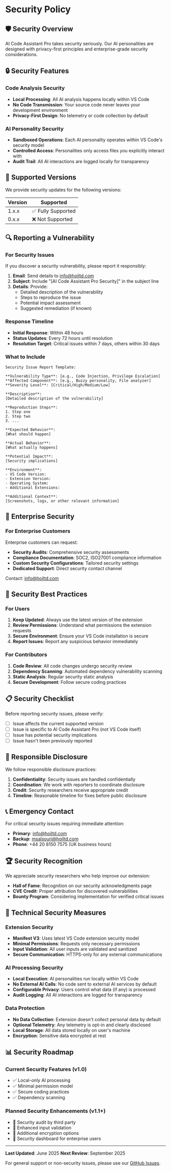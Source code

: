 # Security Policy

## 🛡️ Security Overview

AI Code Assistant Pro takes security seriously. Our AI personalities are designed with privacy-first principles and enterprise-grade security considerations.

## 🔒 Security Features

### Code Analysis Security
- **Local Processing**: All AI analysis happens locally within VS Code
- **No Code Transmission**: Your source code never leaves your development environment
- **Privacy-First Design**: No telemetry or code collection by default

### AI Personality Security
- **Sandboxed Operations**: Each AI personality operates within VS Code's security model
- **Controlled Access**: Personalities only access files you explicitly interact with
- **Audit Trail**: All AI interactions are logged locally for transparency

## 🚨 Supported Versions

We provide security updates for the following versions:

| Version | Supported          |
| ------- | ------------------ |
| 1.x.x   | ✅ Fully Supported |
| 0.x.x   | ❌ Not Supported   |

## 🔍 Reporting a Vulnerability

### For Security Issues
If you discover a security vulnerability, please report it responsibly:

1. **Email**: Send details to info@hoiltd.com
2. **Subject**: Include "[AI Code Assistant Pro Security]" in the subject line
3. **Details**: Provide:
   - Detailed description of the vulnerability
   - Steps to reproduce the issue
   - Potential impact assessment
   - Suggested remediation (if known)

### Response Timeline
- **Initial Response**: Within 48 hours
- **Status Updates**: Every 72 hours until resolution
- **Resolution Target**: Critical issues within 7 days, others within 30 days

### What to Include
```
Security Issue Report Template:

**Vulnerability Type**: [e.g., Code Injection, Privilege Escalation]
**Affected Component**: [e.g., Buzzy personality, File analyzer]
**Severity Level**: [Critical/High/Medium/Low]

**Description**:
[Detailed description of the vulnerability]

**Reproduction Steps**:
1. Step one
2. Step two
3. ...

**Expected Behavior**:
[What should happen]

**Actual Behavior**:
[What actually happens]

**Potential Impact**:
[Security implications]

**Environment**:
- VS Code Version: 
- Extension Version: 
- Operating System: 
- Additional Extensions: 

**Additional Context**:
[Screenshots, logs, or other relevant information]
```

## 🏢 Enterprise Security

### For Enterprise Customers
Enterprise customers can request:
- **Security Audits**: Comprehensive security assessments
- **Compliance Documentation**: SOC2, ISO27001 compliance information
- **Custom Security Configurations**: Tailored security settings
- **Dedicated Support**: Direct security contact channel

Contact: info@hoiltd.com

## 🔐 Security Best Practices

### For Users
1. **Keep Updated**: Always use the latest version of the extension
2. **Review Permissions**: Understand what permissions the extension requests
3. **Secure Environment**: Ensure your VS Code installation is secure
4. **Report Issues**: Report any suspicious behavior immediately

### For Contributors
1. **Code Review**: All code changes undergo security review
2. **Dependency Scanning**: Automated dependency vulnerability scanning
3. **Static Analysis**: Regular security static analysis
4. **Secure Development**: Follow secure coding practices

## 📋 Security Checklist

Before reporting security issues, please verify:

- [ ] Issue affects the current supported version
- [ ] Issue is specific to AI Code Assistant Pro (not VS Code itself)
- [ ] Issue has potential security implications
- [ ] Issue hasn't been previously reported

## 🤝 Responsible Disclosure

We follow responsible disclosure practices:

1. **Confidentiality**: Security issues are handled confidentially
2. **Coordination**: We work with reporters to coordinate disclosure
3. **Credit**: Security researchers receive appropriate credit
4. **Timeline**: Reasonable timeline for fixes before public disclosure

## 📞 Emergency Contact

For critical security issues requiring immediate attention:
- **Primary**: info@hoiltd.com
- **Backup**: msalsouri@hoiltd.com
- **Phone**: +44 20 8150 7575 (UK business hours)

## 🏆 Security Recognition

We appreciate security researchers who help improve our extension:
- **Hall of Fame**: Recognition on our security acknowledgments page
- **CVE Credit**: Proper attribution for discovered vulnerabilities
- **Bounty Program**: Considering implementation for verified critical issues

## 🔧 Technical Security Measures

### Extension Security
- **Manifest V3**: Uses latest VS Code extension security model
- **Minimal Permissions**: Requests only necessary permissions
- **Input Validation**: All user inputs are validated and sanitized
- **Secure Communication**: HTTPS-only for any external communications

### AI Processing Security
- **Local Execution**: AI personalities run locally within VS Code
- **No External AI Calls**: No code sent to external AI services by default
- **Configurable Privacy**: Users control what data (if any) is processed
- **Audit Logging**: All AI interactions are logged for transparency

### Data Protection
- **No Data Collection**: Extension doesn't collect personal data by default
- **Optional Telemetry**: Any telemetry is opt-in and clearly disclosed
- **Local Storage**: All data stored locally on user's machine
- **Encryption**: Sensitive data encrypted at rest

## 📊 Security Roadmap

### Current Security Features (v1.0)
- ✅ Local-only AI processing
- ✅ Minimal permission model
- ✅ Secure coding practices
- ✅ Dependency scanning

### Planned Security Enhancements (v1.1+)
- 🔄 Security audit by third party
- 🔄 Enhanced input validation
- 🔄 Additional encryption options
- 🔄 Security dashboard for enterprise users

---

**Last Updated**: June 2025
**Next Review**: September 2025

For general support or non-security issues, please use our [GitHub Issues](https://github.com/HOME-OFFICE-IMPROVEMENTS-LTD/ai-code-assistant-pro/issues).

